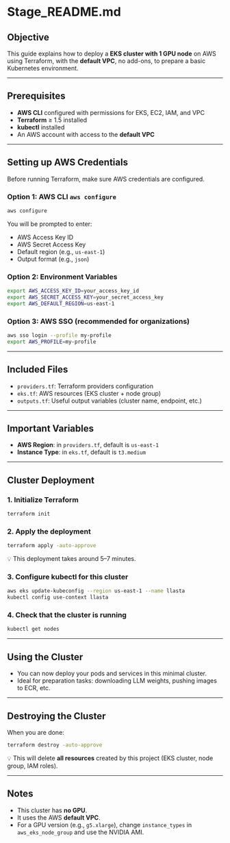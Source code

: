 # Stage\_README.md

## Objective

This guide explains how to deploy a **EKS cluster with 1 GPU node** on AWS using Terraform, with the **default VPC**, no add-ons, to prepare a basic Kubernetes environment.

---

## **Prerequisites**

* **AWS CLI** configured with permissions for EKS, EC2, IAM, and VPC
* **Terraform** ≥ 1.5 installed
* **kubectl** installed
* An AWS account with access to the **default VPC**

---

## **Setting up AWS Credentials**

Before running Terraform, make sure AWS credentials are configured.

### Option 1: AWS CLI `aws configure`

```bash
aws configure
```

You will be prompted to enter:

* AWS Access Key ID
* AWS Secret Access Key
* Default region (e.g., `us-east-1`)
* Output format (e.g., `json`)

### Option 2: Environment Variables

```bash
export AWS_ACCESS_KEY_ID=your_access_key_id
export AWS_SECRET_ACCESS_KEY=your_secret_access_key
export AWS_DEFAULT_REGION=us-east-1
```

### Option 3: AWS SSO (recommended for organizations)

```bash
aws sso login --profile my-profile
export AWS_PROFILE=my-profile
```

---

## **Included Files**

* `providers.tf`: Terraform providers configuration
* `eks.tf`: AWS resources (EKS cluster + node group)
* `outputs.tf`: Useful output variables (cluster name, endpoint, etc.)

---

## **Important Variables**

* **AWS Region**: in `providers.tf`, default is `us-east-1`
* **Instance Type**: in `eks.tf`, default is `t3.medium`

---

## **Cluster Deployment**

### 1. Initialize Terraform

```bash
terraform init
```

### 2. Apply the deployment

```bash
terraform apply -auto-approve
```

💡 This deployment takes around 5–7 minutes.

### 3. Configure kubectl for this cluster

```bash
aws eks update-kubeconfig --region us-east-1 --name llasta
kubectl config use-context llasta
```

### 4. Check that the cluster is running

```bash
kubectl get nodes
```

---

## **Using the Cluster**

* You can now deploy your pods and services in this minimal cluster.
* Ideal for preparation tasks: downloading LLM weights, pushing images to ECR, etc.

---

## **Destroying the Cluster**

When you are done:

```bash
terraform destroy -auto-approve
```

💡 This will delete **all resources** created by this project (EKS cluster, node group, IAM roles).

---

## **Notes**

* This cluster has **no GPU**.
* It uses the AWS **default VPC**.
* For a GPU version (e.g., `g5.xlarge`), change `instance_types` in `aws_eks_node_group` and use the NVIDIA AMI.
